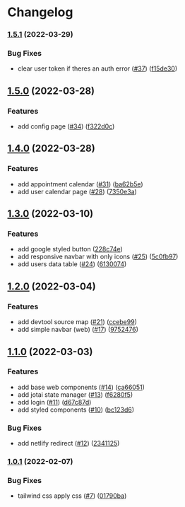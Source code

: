 # Changelog

### [1.5.1](https://github.com/educhavezbarreto/appointment-app/compare/v1.5.0...v1.5.1) (2022-03-29)


### Bug Fixes

* clear user token if theres an auth error ([#37](https://github.com/educhavezbarreto/appointment-app/issues/37)) ([f15de30](https://github.com/educhavezbarreto/appointment-app/commit/f15de302ed9175750d844bd5c0eacb299398efef))

## [1.5.0](https://github.com/educhavezbarreto/appointment-app/compare/v1.4.0...v1.5.0) (2022-03-28)


### Features

* add config page ([#34](https://github.com/educhavezbarreto/appointment-app/issues/34)) ([f322d0c](https://github.com/educhavezbarreto/appointment-app/commit/f322d0cccde7b9af38803cb85c3736b6322ae039))

## [1.4.0](https://github.com/educhavezbarreto/appointment-app/compare/v1.3.0...v1.4.0) (2022-03-28)


### Features

* add appointment calendar ([#31](https://github.com/educhavezbarreto/appointment-app/issues/31)) ([ba62b5e](https://github.com/educhavezbarreto/appointment-app/commit/ba62b5e103f8448cf827db374da15aecefc45570))
* add user calendar page ([#28](https://github.com/educhavezbarreto/appointment-app/issues/28)) ([7350e3a](https://github.com/educhavezbarreto/appointment-app/commit/7350e3ae1398640dd8c5c8894d0b71d2abdc767f))

## [1.3.0](https://github.com/educhavezbarreto/appointment-app/compare/v1.2.0...v1.3.0) (2022-03-10)


### Features

* add google styled button ([228c74e](https://github.com/educhavezbarreto/appointment-app/commit/228c74e82d50c8fc0ed8546c39c6cb5ca4b90b29))
* add responsive navbar with only icons ([#25](https://github.com/educhavezbarreto/appointment-app/issues/25)) ([5c0fb97](https://github.com/educhavezbarreto/appointment-app/commit/5c0fb971545b24584711cce5d86ff9d882f76e7e))
* add users data table ([#24](https://github.com/educhavezbarreto/appointment-app/issues/24)) ([6130074](https://github.com/educhavezbarreto/appointment-app/commit/6130074a3ea832c99a6c9c72633155dba4a1305d))

## [1.2.0](https://github.com/educhavezbarreto/appointment-app/compare/v1.1.0...v1.2.0) (2022-03-04)


### Features

* add devtool source map ([#21](https://github.com/educhavezbarreto/appointment-app/issues/21)) ([ccebe99](https://github.com/educhavezbarreto/appointment-app/commit/ccebe991ef381923486f93e8cc21e09e518d1735))
* add simple navbar (web) ([#17](https://github.com/educhavezbarreto/appointment-app/issues/17)) ([9752476](https://github.com/educhavezbarreto/appointment-app/commit/97524760aabfd6d0854b0f953a86920681c1711f))

## [1.1.0](https://github.com/educhavezbarreto/appointment-app/compare/v1.0.1...v1.1.0) (2022-03-03)


### Features

* add base web components ([#14](https://github.com/educhavezbarreto/appointment-app/issues/14)) ([ca66051](https://github.com/educhavezbarreto/appointment-app/commit/ca660517fd921ad24211135c4ba0add9d0cddc95))
* add jotai state manager ([#13](https://github.com/educhavezbarreto/appointment-app/issues/13)) ([f6280f5](https://github.com/educhavezbarreto/appointment-app/commit/f6280f5b7ef92aa0eda6c167733a862c859035a5))
* add login ([#11](https://github.com/educhavezbarreto/appointment-app/issues/11)) ([d67c87d](https://github.com/educhavezbarreto/appointment-app/commit/d67c87daa9f33e39e2ce2b2d0542ae022dfd195d))
* add styled components ([#10](https://github.com/educhavezbarreto/appointment-app/issues/10)) ([bc123d6](https://github.com/educhavezbarreto/appointment-app/commit/bc123d6d69fdda9667c96ee8a7a60547dd4c818b))


### Bug Fixes

* add netlify redirect ([#12](https://github.com/educhavezbarreto/appointment-app/issues/12)) ([2341125](https://github.com/educhavezbarreto/appointment-app/commit/234112556f8094e7665f074e7d1368a8b14b0e09))

### [1.0.1](https://github.com/educhavezbarreto/appointment-app/compare/v1.0.0...v1.0.1) (2022-02-07)


### Bug Fixes

* tailwind css apply css ([#7](https://github.com/educhavezbarreto/appointment-app/issues/7)) ([01790ba](https://github.com/educhavezbarreto/appointment-app/commit/01790ba9ecb01f8f67de18f61045f74450727687))
